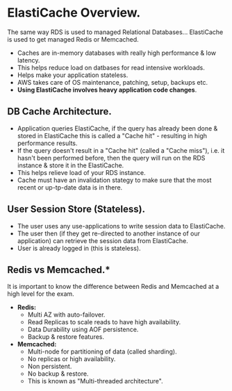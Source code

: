 # **ElastiCache Overview.**

The same way RDS is used to managed Relational Databases... ElastiCache is used to get managed Redis or Memcached.

* Caches are in-memory databases with really high performance & low latency.
* This helps reduce load on datbases for read intensive workloads.
* Helps make your application stateless.
* AWS takes care of OS maintenance, patching, setup, backups etc.
* **Using ElastiCache involves heavy application code changes**.

## **DB Cache Architecture.**

* Application queries ElastiCache, if the query has already been done & stored in ElastiCache this is called a "Cache hit" - resulting in high performance results.
* If the query doesn't result in a "Cache hit" (called a "Cache miss"), i.e. it hasn't been performed before, then the query will run on the RDS instance & store it in the ElastiCache.
* This helps relieve load of your RDS instance.
* Cache must have an invalidation stategy to make sure that the most recent or up-tp-date data is in there.

## **User Session Store (Stateless).**

* The user uses any use-applications to write session data to ElastiCache.
* The user then (if they get re-directed to another instance of our application) can retrieve the session data from ElastiCache.
* User is already logged in (this is stateless).

## **Redis vs Memcached.\***

It is important to know the difference between Redis and Memcached at a high level for the exam.

* **Redis:**
    * Multi AZ with auto-failover.
    * Read Replicas to scale reads to have high availability.
    * Data Durability using AOF persistence.
    * Backup & restore features.
* **Memcached:**
    * Multi-node for partitioning of data (called sharding).
    * No replicas or high availability.
    * Non persistent.
    * No backup & restore.
    * This is known as "Multi-threaded architecture".